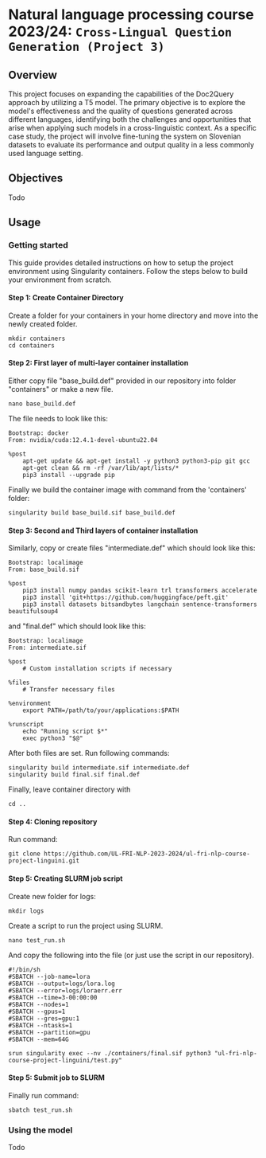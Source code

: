 # Natural language processing course 2023/24: `Cross-Lingual Question Generation (Project 3)`

## Overview
This project focuses on expanding the capabilities of the Doc2Query approach by utilizing a T5 model. The primary objective is to explore the model's effectiveness and the quality of questions generated across different languages, identifying both the challenges and opportunities that arise when applying such models in a cross-linguistic context. As a specific case study, the project will involve fine-tuning the system on Slovenian datasets to evaluate its performance and output quality in a less commonly used language setting.
## Objectives
Todo
## Usage
### Getting started
This guide provides detailed instructions on how to setup the project environment using Singularity containers. Follow the steps below to build your environment from scratch.
#### Step 1: Create Container Directory
Create a folder for your containers in your home directory and move into the newly created folder.
```
mkdir containers
cd containers
```
#### Step 2: First layer of multi-layer container installation
Either copy file "base_build.def" provided in our repository into folder "containers" or make a new file.
```
nano base_build.def
```
The file needs to look like this:
```
Bootstrap: docker
From: nvidia/cuda:12.4.1-devel-ubuntu22.04

%post
    apt-get update && apt-get install -y python3 python3-pip git gcc
    apt-get clean && rm -rf /var/lib/apt/lists/*
    pip3 install --upgrade pip

```
Finally we build the container image with command from the 'containers' folder:
```
singularity build base_build.sif base_build.def
```
#### Step 3: Second and Third layers of container installation
Similarly, copy or create files "intermediate.def" which should look like this:
```
Bootstrap: localimage
From: base_build.sif

%post
    pip3 install numpy pandas scikit-learn trl transformers accelerate
    pip3 install 'git+https://github.com/huggingface/peft.git'
    pip3 install datasets bitsandbytes langchain sentence-transformers beautifulsoup4
```
and "final.def" which should look like this:
```
Bootstrap: localimage
From: intermediate.sif

%post
    # Custom installation scripts if necessary

%files
    # Transfer necessary files

%environment
    export PATH=/path/to/your/applications:$PATH

%runscript
    echo "Running script $*"
    exec python3 "$@"
```
After both files are set. Run following commands:
```
singularity build intermediate.sif intermediate.def
singularity build final.sif final.def

```
Finally, leave container directory with
```
cd ..
```
#### Step 4: Cloning repository
Run command:
```
git clone https://github.com/UL-FRI-NLP-2023-2024/ul-fri-nlp-course-project-linguini.git
```
#### Step 5: Creating SLURM job script
Create new folder for logs:
```
mkdir logs
```

Create a script to run the project using SLURM.
```
nano test_run.sh
```
And copy the following into the file (or just use the script in our repository).
```
#!/bin/sh
#SBATCH --job-name=lora
#SBATCH --output=logs/lora.log
#SBATCH --error=logs/loraerr.err
#SBATCH --time=3-00:00:00
#SBATCH --nodes=1
#SBATCH --gpus=1
#SBATCH --gres=gpu:1
#SBATCH --ntasks=1
#SBATCH --partition=gpu
#SBATCH --mem=64G

srun singularity exec --nv ./containers/final.sif python3 "ul-fri-nlp-course-project-linguini/test.py"
```
#### Step 5: Submit job to SLURM
Finally run command:
```
sbatch test_run.sh
```
### Using the model
Todo
